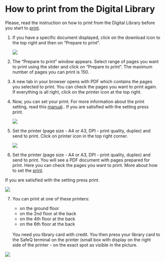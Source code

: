 # How to print from the Digital Library
<div class="alert alert-info text-center" role="alert">
    Please, read the instruction on how to print from the Digital Library before you start to 
    <a href="/en/tisk" class="alert-link">print</a>.
</div>

1. If you have a specific document displayed, click on the download icon to the top right and then on “Prepare to print“.

   ![](/public/images/help/jakTisknout/tlacitkoGenerovaniTisk.png)

2. The “Prepare to print“ window appears. Select range of pages you want to print using the slider and click on “Prepare to print“. The maximum number of pages you can print is 150.



3. A new tab in your browser opens with PDF which contains the pages you selected to print. You can check the pages you want to print again. If everything is all right, click on the printer icon at the top right.

    

4. Now, you can set your print. For more information about the print setting, read this [manual](/en/tisk).. If you are satisfied with the setting press print.

    ![](/images/help/jakTisknout/step4.png)

5. Set the printer (page size - A4 or A3, DPI - print quality, duplex) and send to print. Click on printer icon in the top right corner. 

    ![](/images/help/jakTisknout/step5.png)

6. Set the printer (page size - A4 or A3, DPI - print quality, duplex) and send to print. You will see a PDF document with pages prepared for print. Here you can check the pages you want to print. More about how to set the [print](/en/tisk). 


If you are satisfied with the setting press print.

   ![](/images/help/jakTisknout/tisknout.png)
   
7. You can print at one of these printers:

     * on the ground floor
     * on the 2nd floor at the back
     * on the 4th floor at the back
     * on the 6th floor at the back
     
   <br> 
   You need you library card with credit. You then press your library card to the SafeQ terminal on the printer (small box with display on the right side of the printer - on the exact spot as visible in the picture. 
  
  ![](/images/help/jakTisknout/terminal.png)
